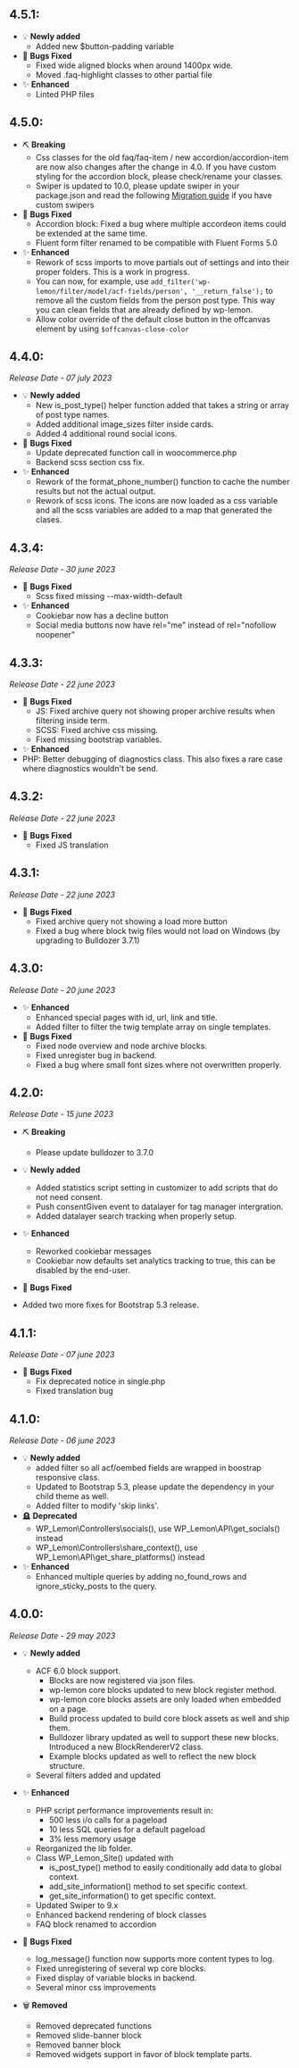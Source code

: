 ## 4.5.1:

-   💡 **Newly added**
    -   Added new $button-padding variable
-   🐛 **Bugs Fixed**
    -   Fixed wide aligned blocks when around 1400px wide.
    -   Moved .faq-highlight classes to other partial file
-   ✨ **Enhanced**
    -   Linted PHP files

## 4.5.0:

-   ⛏️ **Breaking**
    -   Css classes for the old faq/faq-item / new accordion/accordion-item are now also changes after the change in 4.0. If you have custom styling for the accordion block, please check/rename your classes.
    -   Swiper is updated to 10.0, please update swiper in your package.json and read the following [Migration guide](https://swiperjs.com/migration-guide-v10#modules-imports) if you have custom swipers
-   🐛 **Bugs Fixed**
    -   Accordion block: Fixed a bug where multiple accordeon items could be extended at the same time.
    -   Fluent form filter renamed to be compatible with Fluent Forms 5.0
-   ✨ **Enhanced**
    -   Rework of scss imports to move partials out of settings and into their proper folders. This is a work in progress.
    -   You can now, for example, use `add_filter('wp-lemon/filter/model/acf-fields/person', '__return_false');` to remove all the custom fields from the person post type. This way you can clean fields that are already defined by wp-lemon.
    -   Allow color override of the default close button in the offcanvas element by using `$offcanvas-close-color`

## 4.4.0:

_Release Date - 07 july 2023_

-   💡 **Newly added**
    -   New is_post_type() helper function added that takes a string or array of post type names.
    -   Added additional image_sizes filter inside cards.
    -   Added 4 additional round social icons.
-   🐛 **Bugs Fixed**
    -   Update deprecated function call in woocommerce.php
    -   Backend scss section css fix.
-   ✨ **Enhanced**
    -   Rework of the format_phone_number() function to cache the number results but not the actual output.
    -   Rework of scss icons. The icons are now loaded as a css variable and all the scss variables are added to a map that generated the clases.

## 4.3.4:

_Release Date - 30 june 2023_

-   🐛 **Bugs Fixed**
    -   Scss fixed missing --max-width-default
-   ✨ **Enhanced**
    -   Cookiebar now has a decline button
    -   Social media buttons now have rel="me" instead of rel="nofollow noopener"

## 4.3.3:

_Release Date - 22 june 2023_

-   🐛 **Bugs Fixed**
    -   JS: Fixed archive query not showing proper archive results when filtering inside term.
    -   SCSS: Fixed archive css missing.
    -   Fixed missing bootstrap variables.
-   ✨ **Enhanced**
-   PHP: Better debugging of diagnostics class. This also fixes a rare case where diagnostics wouldn't be send.

## 4.3.2:

_Release Date - 22 june 2023_

-   🐛 **Bugs Fixed**
    -   Fixed JS translation

## 4.3.1:

_Release Date - 22 june 2023_

-   🐛 **Bugs Fixed**
    -   Fixed archive query not showing a load more button
    -   Fixed a bug where block twig files would not load on Windows (by upgrading to Bulldozer 3.7.1)

## 4.3.0:

_Release Date - 20 june 2023_

-   ✨ **Enhanced**
    -   Enhanced special pages with id, url, link and title.
    -   Added filter to filter the twig template array on single templates.
-   🐛 **Bugs Fixed**
    -   Fixed node overview and node archive blocks.
    -   Fixed unregister bug in backend.
    -   Fixed a bug where small font sizes where not overwritten properly.

## 4.2.0:

_Release Date - 15 june 2023_

-   ⛏️ **Breaking**

    -   Please update bulldozer to 3.7.0

-   💡 **Newly added**
    -   Added statistics script setting in customizer to add scripts that do not need consent.
    -   Push consentGiven event to datalayer for tag manager intergration.
    -   Added datalayer search tracking when properly setup.
-   ✨ **Enhanced**
    -   Reworked cookiebar messages
    -   Cookiebar now defaults set analytics tracking to true, this can be disabled by the end-user.
-   🐛 **Bugs Fixed**
-   Added two more fixes for Bootstrap 5.3 release.

## 4.1.1:

_Release Date - 07 june 2023_

-   🐛 **Bugs Fixed**
    -   Fix deprecated notice in single.php
    -   Fixed translation bug

## 4.1.0:

_Release Date - 06 june 2023_

-   💡 **Newly added**
    -   added filter so all acf/oembed fields are wrapped in boostrap responsive class.
    -   Updated to Bootstrap 5.3, please update the dependency in your child theme as well.
    -   Added filter to modify 'skip links'.
-   🪦 **Deprecated**
    -   WP_Lemon\Controllers\socials(), use WP_Lemon\API\get_socials() instead
    -   WP_Lemon\Controllers\share_context(), use WP_Lemon\API\get_share_platforms() instead
-   ✨ **Enhanced**
    -   Enhanced multiple queries by adding no_found_rows and ignore_sticky_posts to the query.

## 4.0.0:

_Release Date - 29 may 2023_

-   💡 **Newly added**

    -   ACF 6.0 block support.
        -   Blocks are now registered via json files.
        -   wp-lemon core blocks updated to new block register method.
        -   wp-lemon core blocks assets are only loaded when embedded on a page.
        -   Build process updated to build core block assets as well and ship them.
        -   Bulldozer library updated as well to support these new blocks. Introduced a new BlockRendererV2 class.
        -   Example blocks updated as well to reflect the new block structure.
    -   Several filters added and updated

-   ✨ **Enhanced**
    -   PHP script performance improvements result in:
        -   500 less i/o calls for a pageload
        -   10 less SQL queries for a default pageload
        -   3% less memory usage
    -   Reorganized the lib folder.
    -   Class WP_Lemon_Site() updated with
        -   is_post_type() method to easily conditionally add data to global context.
        -   add_site_information() method to set specific context.
        -   get_site_information() to get specific context.
    -   Updated Swiper to 9.x
    -   Enhanced backend rendering of block classes
    -   FAQ block renamed to accordion
-   🐛 **Bugs Fixed**
    -   log_message() function now supports more content types to log.
    -   Fixed unregistering of several wp core blocks.
    -   Fixed display of variable blocks in backend.
    -   Several minor css improvements
-   🗑️ **Removed**
    -   Removed deprecated functions
    -   Removed slide-banner block
    -   Removed banner block
    -   Removed widgets support in favor of block template parts.
